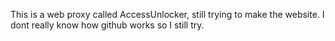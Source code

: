 This is a web proxy called AccessUnlocker, still trying to make the website. I dont really know how github works so I still try.
